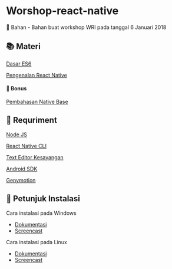 # Worshop-react-native
:microscope: Bahan - Bahan buat workshop WRI pada tanggal 6 Januari 2018

## :books: Materi 
[Dasar ES6]("https://github.com/wrideveloper/workshop-react-native/module/dasar-es6.md")

[Pengenalan React Native]("/")

#### :school_satchel: Bonus
[Pembahasan Native Base]("/")

## :pill: Requriment
[Node JS]("https://github.com/wrideveloper/workshop-react-native/module/instalasi-node-js.md")

[React Native CLI]("")

[Text Editor Kesayangan]("")

[Android SDK]("")

[Genymotion]("")

## :memo: Petunjuk Instalasi
Cara instalasi pada Windows
 - [Dokumentasi]("")
 - [Screencast]("")
 
Cara instalasi pada Linux
 - [Dokumentasi]("")
 - [Screencast]("")

